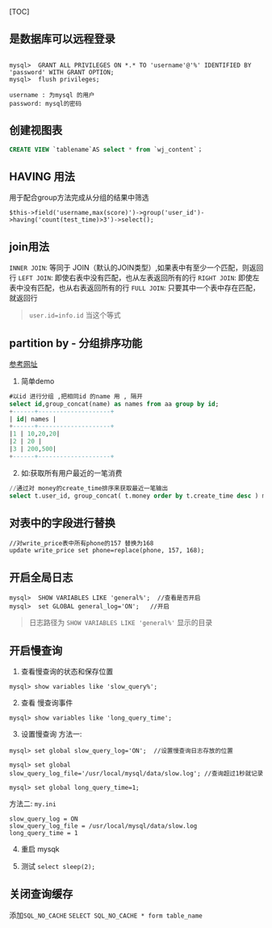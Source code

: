 [TOC]

## 是数据库可以远程登录
```

mysql>  GRANT ALL PRIVILEGES ON *.* TO 'username'@'%' IDENTIFIED BY 'password' WITH GRANT OPTION;
mysql>  flush privileges;

username : 为mysql 的用户
password: mysql的密码
```

## 创建视图表
```sql
CREATE VIEW `tablename`AS select * from `wj_content`；
```


## HAVING 用法
用于配合group方法完成从分组的结果中筛选

`$this->field('username,max(score)')->group('user_id')->having('count(test_time)>3')->select(); `

## join用法
`INNER JOIN`: 等同于 JOIN（默认的JOIN类型）,如果表中有至少一个匹配，则返回行
`LEFT JOIN`: 即使右表中没有匹配，也从左表返回所有的行
`RIGHT JOIN`: 即使左表中没有匹配，也从右表返回所有的行
`FULL JOIN`: 只要其中一个表中存在匹配，就返回行

> `user.id=info.id`  当这个等式


## partition by  -  分组排序功能
[参考网址](https://www.cnblogs.com/zhwbqd/p/4205821.html)
1. 简单demo
```sql
#以id 进行分组 ,把相同id 的name 用 , 隔开
select id,group_concat(name) as names from aa group by id;
+------+--------------------+
| id| names |
+------+--------------------+
|1 | 10,20,20|
|2 | 20 |
|3 | 200,500|
+------+--------------------+

```


2. 如:获取所有用户最近的一笔消费
```sql
//通过对 money的create_time排序来获取最近一笔输出
select t.user_id, group_concat( t.money order by t.create_time desc ) moneys ... group by t.user_id
```
## 对表中的字段进行替换
```
//对write_price表中所有phone的157 替换为168
update write_price set phone=replace(phone, 157, 168);
```

## 开启全局日志
```
mysql>  SHOW VARIABLES LIKE 'general%';  //查看是否开启
mysql>  set GLOBAL general_log='ON';   //开启
```
> 日志路径为  `SHOW VARIABLES LIKE 'general%'` 显示的目录


## 开启慢查询

1. 查看慢查询的状态和保存位置
```
mysql> show variables like 'slow_query%';
```

2. 查看 慢查询事件
```
mysql> show variables like 'long_query_time';
```

3. 设置慢查询
方法一:
```
mysql> set global slow_query_log='ON';  //设置慢查询日志存放的位置

mysql> set global slow_query_log_file='/usr/local/mysql/data/slow.log'; //查询超过1秒就记录

mysql> set global long_query_time=1;
```
方法二:
`my.ini`
```
slow_query_log = ON
slow_query_log_file = /usr/local/mysql/data/slow.log
long_query_time = 1
```

4. 重启 mysqk

5. 测试
`select sleep(2);`


## 关闭查询缓存
添加`SQL_NO_CACHE`
`SELECT SQL_NO_CACHE * form table_name`